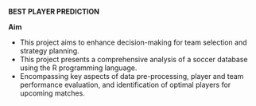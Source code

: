 **BEST PLAYER PREDICTION**

**Aim**
- This project aims to enhance decision-making for team selection and strategy planning.
- This project presents a comprehensive analysis of a soccer database using the R programming language.
- Encompassing key aspects of data pre-processing, player and team performance evaluation, and identification of optimal players for upcoming matches.

